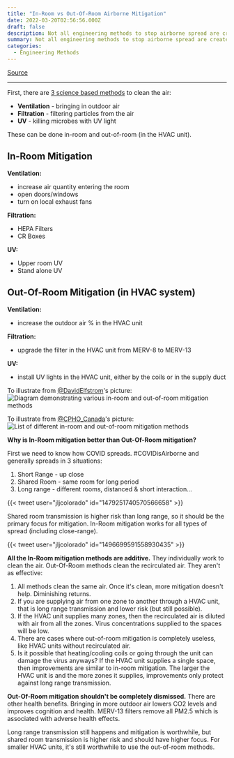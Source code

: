 ```yaml
---
title: "In-Room vs Out-Of-Room Airborne Mitigation"
date: 2022-03-20T02:56:56.000Z
draft: false
description: Not all engineering methods to stop airborne spread are created equal. Some are better than others. It's better to clean the air in the room than cleaning the air entering the room. Here is why
summary: Not all engineering methods to stop airborne spread are created equal. Some are better than others. It's better to clean the air in the room than cleaning the air entering the room. Here is why
categories:
  - Engineering Methods
---
```

[Source](https://twitter.com/joeyfox85/status/1505377824554823681)

---

First, there are [3 science based methods](/covid-air/engineer/methods/) to clean the air:
- **Ventilation** - bringing in outdoor air
- **Filtration** - filtering particles from the air
- **UV** - killing microbes with UV light

These can be done in-room and out-of-room (in the HVAC unit).

## In-Room Mitigation

**Ventilation:**
- increase air quantity entering the room
- open doors/windows
- turn on local exhaust fans

**Filtration:**
- HEPA Filters
- CR Boxes

**UV:**
- Upper room UV
- Stand alone UV

## Out-Of-Room Mitigation (in HVAC system)

**Ventilation:**
- increase the outdoor air % in the HVAC unit

**Filtration:**
- upgrade the filter in the HVAC unit from MERV-8 to MERV-13

**UV:**
- install UV lights in the HVAC unit, either by the coils or in the supply duct

To illustrate from [@DavidElfstrom](https://twitter.com/DavidElfstrom)'s picture:
![Diagram demonstrating various in-room and out-of-room mitigation methods](/covid-air/in-room-out-of-room.jpg)

To illustrate from [@CPHO_Canada](https://twitter.com/CPHO_Canada)'s picture:
![List of different in-room and out-of-room mitigation methods](/covid-air/in-room-out-of-room-2.png)

**Why is In-Room mitigation better than Out-Of-Room mitigation?**

First we need to know how COVID spreads. #COVIDisAirborne and generally spreads in 3 situations:
1. Short Range - up close
2. Shared Room - same room for long period
3. Long range - different rooms, distanced & short interaction...

{{< tweet user="jljcolorado" id="1479251740570566658" >}}

Shared room transmission is higher risk than long range, so it should be the primary focus for mitigation. In-Room mitigation works for all types of spread (including close-range).

{{< tweet user="jljcolorado" id="1496699591558930435" >}}

**All the In-Room mitigation methods are additive.** They individually work to clean the air. Out-Of-Room methods clean the recirculated air. They aren't as effective:

1. All methods clean the same air. Once it's clean, more mitigation doesn't help. Diminishing returns.
2. If you are supplying air from one zone to another through a HVAC unit, that is long range transmission and lower risk (but still possible).
3. If the HVAC unit supplies many zones, then the recirculated air is diluted with air from all the zones. Virus concentrations supplied to the spaces will be low.
4. There are cases where out-of-room mitigation is completely useless, like HVAC units without recirculated air.
5. Is it possible that heating/cooling coils or going through the unit can damage the virus anyways?
If the HVAC unit supplies a single space, then improvements are similar to in-room mitigation. The larger the HVAC unit is and the more zones it supplies, improvements only protect against long range transmission.

**Out-Of-Room mitigation shouldn't be completely dismissed.** There are other health benefits. Bringing in more outdoor air lowers CO2 levels and improves cognition and health. MERV-13 filters remove all PM2.5 which is associated with adverse health effects.

Long range transmission still happens and mitigation is worthwhile, but shared room transmission is higher risk and should have higher focus. For smaller HVAC units, it's still worthwhile to use the out-of-room methods.

